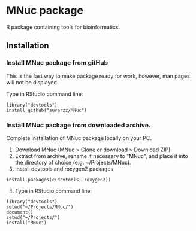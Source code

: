 # MNuc package
R package containing tools for bioinformatics.  

## Installation
### Install MNuc package from gitHub
This is the fast way to make package ready for work, however, man pages will not be displayed.  

Type in RStudio command line:  
```{r}
library("devtools") 
install_github("suvarzz/MNuc")  
```

### Install MNuc package from downloaded archive.
Complete installation of MNuc package locally on your PC.  
1. Download MNuc (MNuc > Clone or download > Download ZIP).  
2. Extract from archive, rename if necessary to "MNuc", and place it into the directory of choice (e.g. ~/Projects/MNuc).  
3. Install devtools and roxygen2 packages:  
```{r}
install.packages(c(devtools, roxygen2))
```

4. Type in RStudio command line:  
```{r}
library("devtools")  
setwd("~/Projects/MNuc/")  
document()  
setwd("~/Projects/")  
install("MNuc")  
```






